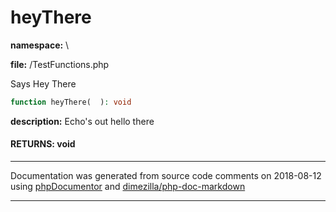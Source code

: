 # heyThere
**namespace:** \

**file:** /TestFunctions.php

Says Hey There

```php
function heyThere(  ): void
```

**description:** Echo's out hello there



#### RETURNS: void




___
Documentation was generated from source code comments on 2018-08-12 using [phpDocumentor](http://www.phpdoc.org/) and [dimezilla/php-doc-markdown](https://github.com/dimezilla/php-doc-markdown)
___
